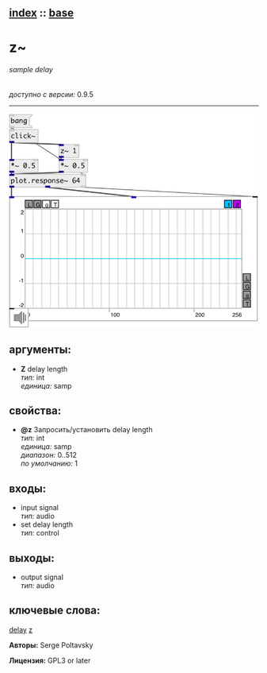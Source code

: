 [index](index.html) :: [base](category_base.html)
---

# z~

###### sample delay

*доступно с версии:* 0.9.5

---




[![example](../examples/img/z~.jpg)](../examples/pd/z~.pd)



## аргументы:

* **Z**
delay length<br>
_тип:_ int<br>
_единица:_ samp<br>





## свойства:

* **@z** 
Запросить/установить delay length<br>
_тип:_ int<br>
_единица:_ samp<br>
_диапазон:_ 0..512<br>
_по умолчанию:_ 1<br>



## входы:

* input signal<br>
_тип:_ audio
* set delay length<br>
_тип:_ control



## выходы:

* output signal<br>
_тип:_ audio



## ключевые слова:

[delay](keywords/delay.html)
[z](keywords/z.html)






**Авторы:** Serge Poltavsky




**Лицензия:** GPL3 or later





